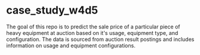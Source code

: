 # case_study_w4d5
 The goal of this repo is to predict the sale price of a particular piece of heavy equipment at auction based on it's usage, equipment type, and configuration. The data is sourced from auction result postings and includes information on usage and equipment configurations.
